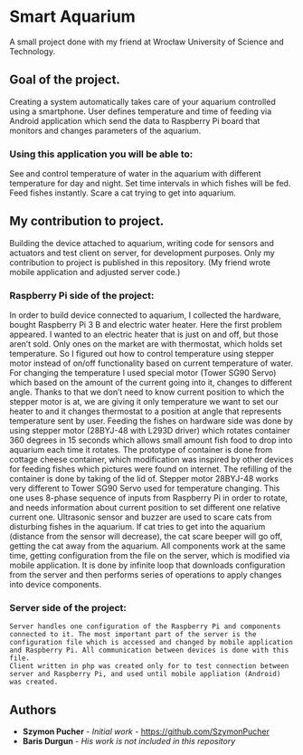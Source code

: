 # Smart Aquarium
  A small project done with my friend at Wrocław University of Science and Technology.
  
## Goal of the project.
Creating a system automatically takes care of your aquarium controlled using a smartphone. User defines temperature and time of feeding  via Android application which send the data to Raspberry Pi board that monitors and changes parameters of the aquarium.

### Using this application you will be able to:
See and control temperature of water in the aquarium with different temperature for day and night.
Set time intervals in which fishes will be fed.
Feed fishes instantly.
Scare a cat trying to get into aquarium.

## My contribution to project.

Building the device attached to aquarium, writing code for sensors and actuators and test client on server, for development purposes.
Only my contribution to project is published in this repository. (My friend wrote mobile application and adjusted server code.)

### Raspberry Pi side of the project:
In order to build device connected to aquarium, I collected the hardware, bought Raspberry Pi 3 B and electric water heater. Here the first problem appeared. I wanted to an electric heater that is just on and off, but those aren’t sold. Only ones on the market are with thermostat, which holds set temperature. So I figured out how to control temperature using stepper motor instead of on/off functionality based on current temperature of water.
    For changing the temperature I used special motor (Tower SG90 Servo) which based on the amount of the current going into it, changes to different angle. Thanks to that we don’t need to know current position to which the stepper motor is at, we are giving it only temperature we want to set our heater to and it changes thermostat to a position at angle that represents temperature sent by user. 
    Feeding the fishes on hardware side was done by using stepper motor (28BYJ-48 with L293D driver) which rotates container 360 degrees in 15 seconds which allows small amount fish food to drop into aquarium each time it rotates. The prototype of container is done from cottage cheese container, which modification was inspired by other devices for feeding fishes which pictures were found on internet. The refilling of the container is done by taking of the lid of.
    Stepper motor 28BYJ-48 works very different to Tower SG90 Servo used for temperature changing. This one uses 8-phase sequence of inputs from Raspberry Pi in order to rotate, and needs information about current position to set different one relative current one.
    Ultrasonic sensor and buzzer are used to scare cats from disturbing fishes in the aquarium. If cat tries to get into the aquarium (distance from the sensor will decrease), the cat scare beeper will go off, getting the cat away from the aquarium.
    All components work at the same time, getting configuration from the file on the server, which is modified via mobile application. It is done by infinite loop that downloads configuration from the server and then performs series of operations to apply changes into device components.
    
 ### Server side of the project:
    Server handles one configuration of the Raspberry Pi and components connected to it. The most important part of the server is the configuration file which is accessed and changed by mobile application and Raspberry Pi. All communication between devices is done with this file. 
    Client written in php was created only for to test connection between server and Raspberry Pi, and used until mobile appliation (Android) was created.

## Authors

* **Szymon Pucher** - *Initial work* - https://github.com/SzymonPucher
* **Baris Durgun** - *His work is not included in this repository*

